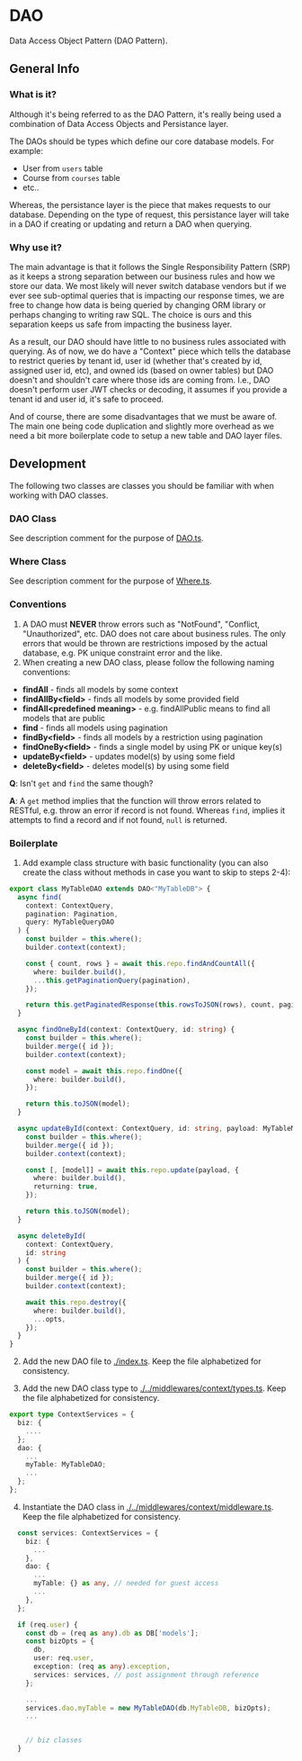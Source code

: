 # DAO

Data Access Object Pattern (DAO Pattern).

## General Info

### What is it?

Although it's being referred to as the DAO Pattern, it's really being used a combination of Data Access Objects and Persistance layer.

The DAOs should be types which define our core database models. For example:

* User from `users` table
* Course from `courses` table
* etc..

Whereas, the persistance layer is the piece that makes requests to our database. Depending on the type of request, this persistance layer will take in a DAO if creating or updating and return a DAO when querying.

### Why use it?

The main advantage is that it follows the Single Responsibility Pattern (SRP) as it keeps a strong separation between our business rules and how we store our data. We most likely will never switch database vendors but if we ever see sub-optimal queries that is impacting our response times, we are free to change how data is being queried by changing ORM library or perhaps changing to writing raw SQL. The choice is ours and this separation keeps us safe from impacting the business layer.

As a result, our DAO should have little to no business rules associated with querying. As of now, we do have a "Context" piece which tells the database to restrict queries by tenant id, user id (whether that's created by id, assigned user id, etc), and owned ids (based on owner tables) but DAO doesn't and shouldn't care where those ids are coming from. I.e., DAO doesn't perform user JWT checks or decoding, it assumes if you provide a tenant id and user id, it's safe to proceed.

And of course, there are some disadvantages that we must be aware of. The main one being code duplication and slightly more overhead as we need a bit more boilerplate code to setup a new table and DAO layer files.

## Development

The following two classes are classes you should be familiar with when working with DAO classes.

### DAO Class

See description comment for the purpose of [DAO.ts](./utils/DAO.ts).

### Where Class

See description comment for the purpose of [Where.ts](./utils/Where.ts).

### Conventions

1. A DAO must **NEVER** throw errors such as "NotFound", "Conflict, "Unauthorized", etc. DAO does not care about business rules. The only errors that would be thrown are restrictions imposed by the actual database, e.g. PK unique constraint error and the like.
2. When creating a new DAO class, please follow the following naming conventions:

* **findAll** - finds all models by some context
* **findAllBy\<field>** - finds all models by some provided field
* **findAll\<predefined meaning>** - e.g. findAllPublic means to find all models that are public
* **find** - finds all models using pagination
* **findBy\<field>** - finds all models by a restriction using pagination
* **findOneBy\<field>** - finds a single model by using PK or unique key(s)
* **updateBy\<field>** - updates model(s) by using some field
* **deleteBy\<field>** - deletes model(s) by using some field

**Q**: Isn't `get` and `find` the same though?

**A**: A `get` method implies that the function will throw errors related to RESTful, e.g. throw an error if record is not found. Whereas `find`, implies it attempts to find a record and if not found, `null` is returned.

### Boilerplate

1. Add example class structure with basic functionality (you can also create the class without methods in case you want to skip to steps 2-4):

```ts
export class MyTableDAO extends DAO<"MyTableDB"> {
  async find(
    context: ContextQuery,
    pagination: Pagination,
    query: MyTableQueryDAO
  ) {
    const builder = this.where();
    builder.context(context);

    const { count, rows } = await this.repo.findAndCountAll({
      where: builder.build(),
      ...this.getPaginationQuery(pagination),
    });

    return this.getPaginatedResponse(this.rowsToJSON(rows), count, pagination);
  }

  async findOneById(context: ContextQuery, id: string) {
    const builder = this.where();
    builder.merge({ id });
    builder.context(context);

    const model = await this.repo.findOne({
      where: builder.build(),
    });

    return this.toJSON(model);
  }

  async updateById(context: ContextQuery, id: string, payload: MyTableModifyDAO) {
    const builder = this.where();
    builder.merge({ id });
    builder.context(context);

    const [, [model]] = await this.repo.update(payload, {
      where: builder.build(),
      returning: true,
    });

    return this.toJSON(model);
  }

  async deleteById(
    context: ContextQuery,
    id: string
  ) {
    const builder = this.where();
    builder.merge({ id });
    builder.context(context);

    await this.repo.destroy({
      where: builder.build(),
      ...opts,
    });
  }
}
```

2. Add the new DAO file to [./index.ts](./index.ts). Keep the file alphabetized for consistency.

3. Add the new DAO class type to [./../middlewares/context/types.ts](./../middlewares/context/types.ts). Keep the file alphabetized for consistency.

```ts
export type ContextServices = {
  biz: {
    ....
  };
  dao: {
    ...
    myTable: MyTableDAO;
    ...
  };
};
```

4. Instantiate the DAO class in [./../middlewares/context/middleware.ts](./../middlewares/context/middleware.ts). Keep the file alphabetized for consistency.

```ts
  const services: ContextServices = {
    biz: {
      ...
    },
    dao: {
      ...
      myTable: {} as any, // needed for guest access
      ...
    },
  };

  if (req.user) {
    const db = (req as any).db as DB['models'];
    const bizOpts = {
      db,
      user: req.user,
      exception: (req as any).exception,
      services: services, // post assignment through reference
    };

    ...
    services.dao.myTable = new MyTableDAO(db.MyTableDB, bizOpts);
    ...


    // biz classes
  }  
```
